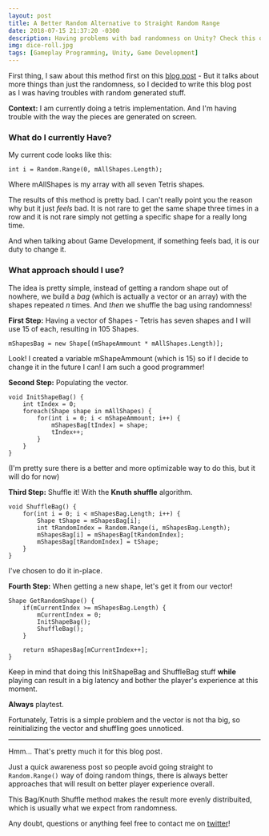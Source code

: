 ```yaml
---
layout: post
title: A Better Random Alternative to Straight Random Range
date: 2018-07-15 21:37:20 -0300
description: Having problems with bad randomness on Unity? Check this out!
img: dice-roll.jpg
tags: [Gameplay Programming, Unity, Game Development]
---
```


First thing, I saw about this method first on this [blog post](https://newarteest.wordpress.com/2017/11/25/some-useful-scripts/) - But it talks about more things than just the randomness, so I decided to write this blog post as I was having troubles with random generated stuff.

**Context:** I am currently doing a tetris implementation. And I'm having trouble with the way the pieces are generated on screen.

### What do I currently Have?

My current code looks like this:

```
int i = Random.Range(0, mAllShapes.Length);
```

Where mAllShapes is my array with all seven Tetris shapes. 

The results of this method is pretty bad. I can't really point you the reason why but it just *feels* bad. It is not rare to get the same shape three times in a row and it is not rare simply not getting a specific shape for a really long time.

And when talking about Game Development, if something feels bad, it is our duty to change it.

### What approach should I use?

The idea is pretty simple, instead of getting a random shape out of nowhere, we build a *bag* (which is actually a vector or an array) with the shapes repeated *n* times. And *then* we shuffle the bag using randomness!

**First Step:** Having a vector of Shapes - Tetris has seven shapes and I will use 15 of each, resulting in 105 Shapes.

```
mShapesBag = new Shape[(mShapeAmmount * mAllShapes.Length)];
```

Look! I created a variable mShapeAmmount (which is 15) so if I decide to change it in the future I can! I am such a good programmer!

**Second Step:** Populating the vector.

```
void InitShapeBag() {
    int tIndex = 0;
	foreach(Shape shape in mAllShapes) {
		for(int i = 0; i < mShapeAmmount; i++) {
			mShapesBag[tIndex] = shape;
			tIndex++;
		}
	}
}
```

(I'm pretty sure there is a better and more optimizable way to do this, but it will do for now)

**Third Step:** Shuffle it! With the **Knuth shuffle** algorithm.

```
void ShuffleBag() {
    for(int i = 0; i < mShapesBag.Length; i++) {
        Shape tShape = mShapesBag[i];
		int tRandomIndex = Random.Range(i, mShapesBag.Length);
		mShapesBag[i] = mShapesBag[tRandomIndex];
		mShapesBag[tRandomIndex] = tShape;
	}
}
```

I've chosen to do it in-place.

**Fourth Step:** When getting a new shape, let's get it from our vector!

```
Shape GetRandomShape() {
    if(mCurrentIndex >= mShapesBag.Length) {
		mCurrentIndex = 0;
		InitShapeBag();
		ShuffleBag();
	}

	return mShapesBag[mCurrentIndex++];
}
```

Keep in mind that doing this InitShapeBag and ShuffleBag stuff **while** playing can result in a big latency and bother the player's experience at this moment.

**Always** playtest.

Fortunately, Tetris is a simple problem and the vector is not tha big, so reinitializing the vector and shuffling goes unnoticed.

-------

Hmm... That's pretty much it for this blog post.

Just a quick awareness post so people avoid going straight to `Random.Range()` way of doing random things, there is always better approaches that will result on better player experience overall.

This Bag/Knuth Shuffle method makes the result more evenly distribuited, which is usually what we expect from randomness.

Any doubt, questions or anything feel free to contact me on [twitter](http://twitter.com/guilhermepo2)!